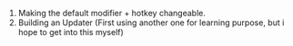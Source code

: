 1. Making the default modifier + hotkey changeable.
2. Building an Updater (First using another one for learning purpose, but i hope to get into this myself)
